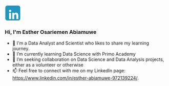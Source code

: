 [![LinkedIn](https://github.com/Estar27/Estar27/blob/main/Untitled%20design%20(2).png?raw=true)](https://www.linkedin.com/in/esther-abiamuwe-972139224/)
 
### Hi, I'm Esther Osariemen Abiamuwe

- 👀 I'm a Data Analyst and Scientist who likes to share my learning journey.
- 🌱 I’m currently learning Data Science with Primo Academy
- 💞️ I’m seeking collaboration on Data Science and Data Analysis projects, either as a volunteer or otherwise
- 📫 Feel free to connect with me on my LinkedIn page: https://www.linkedin.com/in/esther-abiamuwe-972139224/.

<!---
Estar27/Estar27 is a ✨ special ✨ repository because its `README.md` (this file) appears on your GitHub profile.
You can click the Preview link to take a look at your changes.
--->

